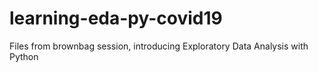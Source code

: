 # learning-eda-py-covid19
Files from brownbag session, introducing Exploratory Data Analysis with Python
